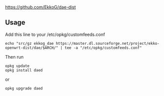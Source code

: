 https://github.com/EkkoG/dae-dist

## Usage

Add this line to your /etc/opkg/customfeeds.conf

```
echo "src/gz ekkog_dae https://master.dl.sourceforge.net/project/ekko-openwrt-dist/dae/$ARCH/" | tee -a "/etc/opkg/customfeeds.conf"
``````

Then run

```
opkg update
opkg install daed
```

or

```
opkg upgrade daed
```